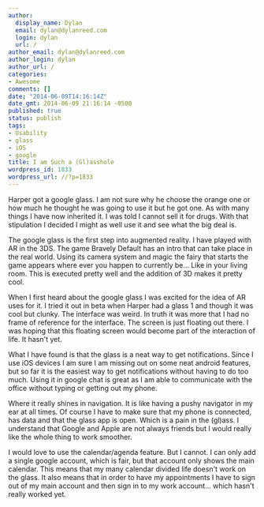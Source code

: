 ```yaml
---
author:
  display_name: Dylan
  email: dylan@dylanreed.com
  login: dylan
  url: /
author_email: dylan@dylanreed.com
author_login: dylan
author_url: /
categories:
- Awesome
comments: []
date: "2014-06-09T14:16:14Z"
date_gmt: 2014-06-09 21:16:14 -0500
published: true
status: publish
tags:
- Usability
- glass
- iOS
- google
title: I am Such a (Gl)asshole
wordpress_id: 1833
wordpress_url: //?p=1833
---
```


Harper got a google glass. I am not sure why he choose the orange one or how much he thought he was going to use it but he got one. As with many things I have now inherited it. I was told I cannot sell it for drugs. With that stipulation I decided I might as well use it and see what the big deal is.

The google glass is the first step into augmented reality. I have played with AR in the 3DS. The game Bravely Default has an intro that can take place in the real world. Using its camera system and magic the fairy that starts the game appears where ever you happen to currently be... Like in your living room. This is executed pretty well and the addition of 3D makes it pretty cool. 

When I first heard about the google glass I was excited for the idea of AR uses for it. I tried it out in beta when Harper had a glass 1 and though it was cool but clunky. The interface was weird. In truth it was more that I had no frame of reference for the interface. The screen is just floating out there. I was hoping that this floating screen would become part of the interaction of life. It hasn't yet. 

What I have found is that the glass is a neat way to get notifications. Since I use iOS devices I am sure I am missing out on some neat android features, but so far it is the easiest way to get notifications without having to do too much. Using it in google chat is great as I am able to communicate with the office without typing or getting out my phone. 

Where it really shines in navigation. It is like having a pushy navigator in my ear at all times. Of course I have to make sure that my phone is connected, has data and that the glass app is open. Which is a pain in the (gl)ass. I understand that Google and Apple are not always friends but I would really like the whole thing to work smoother.

I would love to use the calendar/agenda feature. But I cannot. I can only add a single google account, which is fair, but that account only shows the main calendar. This means that my many calendar divided life doesn't work on the glass. It also means that in order to have my appointments I have to sign out of my main account and then sign in to my work account... which hasn't really worked yet. 
